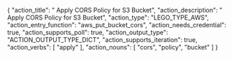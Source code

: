{
"action_title": " Apply CORS Policy for S3 Bucket",
"action_description": " Apply CORS Policy for S3 Bucket",
"action_type": "LEGO_TYPE_AWS",
"action_entry_function": "aws_put_bucket_cors",
"action_needs_credential": true,
"action_supports_poll": true,
"action_output_type": "ACTION_OUTPUT_TYPE_DICT",
"action_supports_iteration": true,
"action_verbs": [
"apply"
],
"action_nouns": [
"cors",
"policy",
"bucket"
]
}
